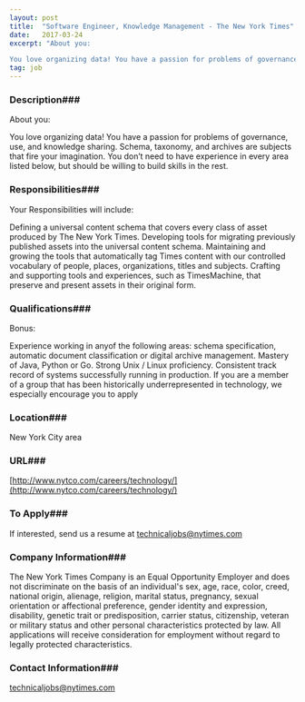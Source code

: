 ```yaml
---
layout: post
title:  "Software Engineer, Knowledge Management - The New York Times"
date:   2017-03-24
excerpt: "About you:

You love organizing data! You have a passion for problems of governance, use, and knowledge sharing. Schema, taxonomy, and archives are subjects that fire your imagination. You don’t need to have experience in every area listed below, but should be willing to build skills in the rest."
tag: job
---
```


### Description###

About you:

You love organizing data! You have a passion for problems of governance, use, and knowledge sharing. Schema, taxonomy, and archives are subjects that fire your imagination. You don’t need to have experience in every area listed below, but should be willing to build skills in the rest.


### Responsibilities###

Your Responsibilities will include:

Defining a universal content schema that covers every class of asset produced by The New York Times.
Developing tools for migrating previously published assets into the universal content schema.
Maintaining and growing the tools that automatically tag Times content with our controlled vocabulary of people, places, organizations, titles and subjects.
Crafting and supporting tools and experiences, such as TimesMachine, that preserve and present assets in their original form.



### Qualifications###

Bonus:

Experience working in anyof the following areas: schema specification, automatic document classification or digital archive management.
Mastery of Java, Python or Go.
Strong Unix / Linux proficiency.
Consistent track record of systems successfully running in production.
If you are a member of a group that has been historically underrepresented in technology, we especially encourage you to apply




### Location###

New York City area


### URL###

[http://www.nytco.com/careers/technology/](http://www.nytco.com/careers/technology/)

### To Apply###

If interested, send us a resume at technicaljobs@nytimes.com


### Company Information###

The New York Times Company is an Equal Opportunity Employer and does not discriminate on the basis of an individual's sex, age, race, color, creed, national origin, alienage, religion, marital status, pregnancy, sexual orientation or affectional preference, gender identity and expression, disability, genetic trait or predisposition, carrier status, citizenship, veteran or military status and other personal characteristics protected by law. All applications will receive consideration for employment without regard to legally protected characteristics.


### Contact Information###

technicaljobs@nytimes.com

